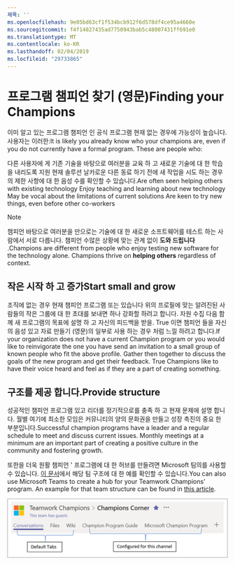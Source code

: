 ```yaml
---
제목: ''
ms.openlocfilehash: 9e05bd63cf1f534bcb912f6d578df4ce95a4660e
ms.sourcegitcommit: f4f14027435ad7750943bab5c48007431ff691e0
ms.translationtype: MT
ms.contentlocale: ko-KR
ms.lasthandoff: 02/04/2019
ms.locfileid: "29733865"
---
```

# <a name="finding-your-champions"></a><span data-ttu-id="07ee7-102">프로그램 챔피언 찾기 (영문)</span><span class="sxs-lookup"><span data-stu-id="07ee7-102">Finding your Champions</span></span> 

<span data-ttu-id="07ee7-p101">이미 알고 있는 프로그램 챔피언 인 공식 프로그램 현재 없는 경우에 가능성이 높습니다.  사용자는 이러한:</span><span class="sxs-lookup"><span data-stu-id="07ee7-p101">It is likely you already know who your champions are, even if you do not currently have a formal program.  These are people who:</span></span>

<span data-ttu-id="07ee7-105">다른 사용자에 게 기존 기술을 바탕으로 여러분을 교육 하 고 새로운 기술에 대 한 학습을 내리도록 지원 현재 솔루션 날카로운 다른 동료 하기 전에 새 작업을 시도 하는 경우의 제한 사항에 대 한 음성 수를 확인할 수 있습니다.</span><span class="sxs-lookup"><span data-stu-id="07ee7-105">Are often seen helping others with existing technology Enjoy teaching and learning about new technology May be vocal about the limitations of current solutions Are keen to try new things, even before other co-workers</span></span>

> [!NOTE]
> <span data-ttu-id="07ee7-p102">챔피언 바탕으로 여러분을 만으로는 기술에 대 한 새로운 소프트웨어를 테스트 하는 사람에서 서로 다릅니다. 챔피언 수많은 상황에 맞는 관계 없이 **도와 드립니다** .</span><span class="sxs-lookup"><span data-stu-id="07ee7-p102">Champions are different from people who enjoy testing new software for the technology alone. Champions thrive on **helping others** regardless of context.</span></span> 

## <a name="start-small-and-grow"></a><span data-ttu-id="07ee7-108">작은 시작 하 고 증가</span><span class="sxs-lookup"><span data-stu-id="07ee7-108">Start small and grow</span></span>

<span data-ttu-id="07ee7-p103">조직에 없는 경우 현재 챔피언 프로그램 또는 있습니다 위의 프로필에 맞는 알려진된 사람들의 작은 그룹에 대 한 초대를 보내면 하나 강화할 하려고 합니다.  자원 수집 다음 함께 새 프로그램의 목표에 설명 하 고 자신의 피드백을 받을. True 이면 챔피언 들을 자신의 음성 있고 자료 만들기 (영문)의 일부로 사용 하는 경우 처럼 느낄 하려고 합니다.</span><span class="sxs-lookup"><span data-stu-id="07ee7-p103">If your organization does not have a current Champion program or you would like to reinvigorate the one you have send an invitation to a small group of known people who fit the above profile.  Gather then together to discuss the goals of the new program and get their feedback. True Champions like to have their voice heard and feel as if they are a part of creating something.</span></span>  

## <a name="provide-structure"></a><span data-ttu-id="07ee7-112">구조를 제공 합니다.</span><span class="sxs-lookup"><span data-stu-id="07ee7-112">Provide structure</span></span>

<span data-ttu-id="07ee7-p104">성공적인 챔피언 프로그램 있고 리더를 정기적으로를 충족 하 고 현재 문제에 설명 합니다.  월별 여기에 최소한 모임은 커뮤니티의 양의 문화권을 만들고 성장 촉진의 중요 한 부분입니다.</span><span class="sxs-lookup"><span data-stu-id="07ee7-p104">Successful champion programs have a leader and a regular schedule to meet and discuss current issues.  Monthly meetings at a minimum are an important part of creating a positive culture in the community and fostering growth.</span></span>  

<span data-ttu-id="07ee7-p105">또한을 더욱 원활 챔피언 ' 프로그램에 대 한 허브를 만들려면 Microsoft 팀의를 사용할 수 있습니다.  [이 문서](https://docs.microsoft.com/en-us/MicrosoftTeams/teams-adoption-your-first-teams)에서 해당 팀 구조에 대 한 예를 확인할 수 있습니다.</span><span class="sxs-lookup"><span data-stu-id="07ee7-p105">You can also use Microsoft Teams to create a hub for your Teamwork Champions' program.  An example for that team structure can be found in [this article](https://docs.microsoft.com/en-us/MicrosoftTeams/teams-adoption-your-first-teams).</span></span>

![더욱 원활 챔피언 팀 탭](media/teams-adoption-tab-example.png)